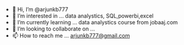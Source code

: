 - 👋 Hi, I’m @arjunkb777
- 👀 I’m interested in ... data analystics, SQL,powerbi,excel
- 🌱 I’m currently learning ... data analystics course from jobaaj.com
- 💞️ I’m looking to collaborate on ...
- 📫 How to reach me ... arjunkb777@gmail.com

<!---
arjunkb777/arjunkb777 is a ✨ special ✨ repository because its `README.md` (this file) appears on your GitHub profile.
You can click the Preview link to take a look at your changes.
--->
